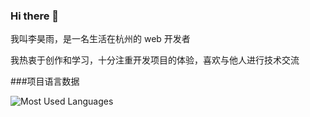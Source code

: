### Hi there 👋

我叫李昊雨，是一名生活在杭州的 web 开发者

我热衷于创作和学习，十分注重开发项目的体验，喜欢与他人进行技术交流

###项目语言数据

![Most Used Languages](https://github-readme-stats.vercel.app/api/top-langs/?username=GrayCatLi&theme=dark&layout=compact)
